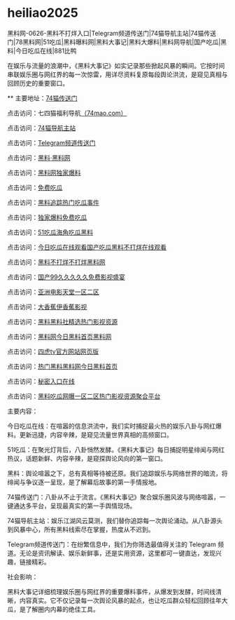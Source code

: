 # heiliao2025
黑料网-0626-黑料不打烊入口|Telegram频道传送门|74猫导航主站|74猫传送门|78黑料网|51吃瓜|黑料曝料网|黑料大事记|黑料大爆料|黑料网导航|国产吃瓜|黑料|今日吃瓜在线|881比鸭

在娱乐与流量的浪潮中，《黑料大事记》如实记录那些掀起风暴的瞬间。它按时间串联娱乐圈与网红界的每一次惊雷，用详尽资料复原每段舆论洪流，是窥见真相与回顾历史的重要窗口。

** 主要地址：<a href="https://74mao.com/">74猫传送门</a>

点击访问：七四猫福利导航<a href="https://74mao.com/">（74mao.com）</a>

点击访问：<a href="https://74mao.com/">74猫导航主站</a>

点击访问：<a href="https://74mao.com/">Telegram频道传送门</a>

点击访问：<a href="https://heiliaolvzlu3.pages.dev">黑料·黑料网</a>

点击访问：<a href="https://heiliaoyvnrda.pages.dev">黑料网独家爆料</a>

点击访问：<a href="https://heiliaoxey7ic.pages.dev">免费吃瓜</a>

点击访问：<a href="https://heiliaoal51na.pages.dev">黑料追踪热门吃瓜事件</a>

点击访问：<a href="https://heiliaoavkush.pages.dev">独家爆料免费吃瓜</a>

点击访问：<a href="https://zaixianchiguahei.pages.dev/">51吃瓜海角吃瓜黑料</a>

点击访问：<a href="https://jinrichiguazai.pages.dev/">今日吃瓜在线观看国产吃瓜黑料不打烊在线观看</a>

点击访问：<a href="https://hl-18.pages.dev/y4pfl.html">黑料不打烊不打烊黑料网</a>

点击访问：<a href="https://guochan99.pages.dev/aj963.html">国产99久久久久久免费影视盛宴</a>

点击访问：<a href="https://yazhou999.pages.dev/igjnz.html">亚洲电影天堂一区二区</a>

点击访问：<a href="https://daxiangjiao18.pages.dev/spcjk.html">大香蕉伊香蕉影视</a>

点击访问：<a href="https://heiliaoshe-18.pages.dev/7q5da.html">黑料黑料社精选热门影视资源</a>

点击访问：<a href="https://heiliaowang-18.pages.dev/q5wtd.html">黑料网今日黑料首页黑料网</a>

点击访问：<a href="https://sihutv18.pages.dev/btuzq.html">四虎tv官方网站网页版</a>

点击访问：<a href="https://heiliaocg1.pages.dev/vjj20.html">热门黑料黑料网今日黑料首页</a>

点击访问：<a href="https://mimi18-cz3.pages.dev/sptrl.html">秘密入口在线</a>

点击访问：<a href="https://hlchigua1-4et.pages.dev/0yoie.html">黑料吃瓜网曝一区二区热门影视资源聚合平台</a>

主要内容：

今日吃瓜在线：在喧嚣的信息洪流中，我们实时捕捉最火热的娱乐八卦与网红爆料。更新迅捷，内容辛辣，是窥见流量世界真相的高频窗口。

51吃瓜：在聚光灯背后，八卦悄然发酵。《黑料大事记》每日捕捉明星绯闻与网红热议，话题新鲜、内容辛辣，是窥探舆论风向的第一窗口。

黑料：舆论喧嚣之下，总有真相等待被还原。我们追踪娱乐与网络世界的暗流，将绯闻与争议逐一呈现，是了解幕后故事的第一手情报地。

74猫传送门：八卦从不止于流言。《黑料大事记》聚合娱乐圈风波与网络喧嚣，一键通达多平台，呈现最真实的第一手舆情现场。

74猫导航主站：娱乐江湖风云莫测，我们替你追踪每一次舆论涌动。从八卦源头到风暴中心，所有黑料线索尽在掌握，热度从不迟到。

Telegram频道传送门：在纷繁信息中，我们为你筛选最值得关注的 Telegram 频道。无论是资讯解读、娱乐新鲜事，还是实用资源，这里都可一键直达，发现兴趣，链接精彩。

社会影响：

黑料大事记详细梳理娱乐圈与网红界的重要爆料事件，从爆发到发酵，时间线清晰，内容真实。它不仅记录每一次舆论风暴的起点，也让吃瓜群众轻松回顾往年大瓜，是了解圈内内幕的绝佳工具。

<span style="display:none;">[Canonical link](https://github.com/xyz20250626/kat01）</span>
